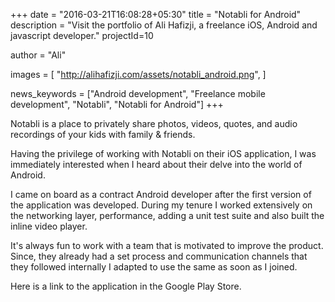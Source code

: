 +++
date = "2016-03-21T16:08:28+05:30"
title = "Notabli for Android"
description = "Visit the portfolio of Ali Hafizji, a freelance iOS, Android and javascript developer."
projectId=10

author      = "Ali"

images       = [
                "http://alihafizji.com/assets/notabli_android.png",
              ]
              
news_keywords = ["Android development", "Freelance mobile development", "Notabli", "Notabli for Android"]
+++

Notabli is a place to privately share photos, videos, quotes, and audio recordings of your kids with family & friends.

Having the privilege of working with Notabli on their iOS application, I was immediately interested when I heard about their delve into the world of Android.

I came on board as a contract Android developer after the first version of the application was developed. During my tenure I worked extensively on the networking layer, performance, adding a unit test suite and also built the inline video player.

It's always fun to work with a team that is motivated to improve the product. Since, they already had a set process and communication channels that they followed internally I adapted to use the same as soon as I joined.

Here is a link to the application in the Google Play Store.